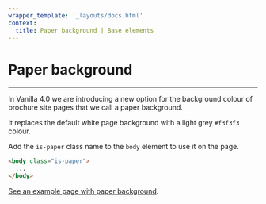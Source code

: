 ```yaml
---
wrapper_template: '_layouts/docs.html'
context:
  title: Paper background | Base elements
---
```


# Paper background

<hr>

In Vanilla 4.0 we are introducing a new option for the background colour of brochure site pages that we call a paper background.

It replaces the default white page background with a light grey `#f3f3f3` colour.

Add the `is-paper` class name to the `body` element to use it on the page.

```html
<body class="is-paper">
  ...
</body>
```

[See an example page with paper background](/docs/examples/brochure/index).
